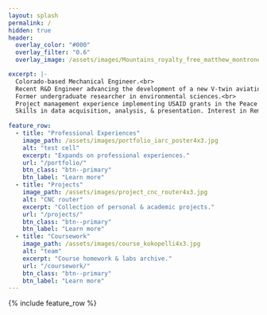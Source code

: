 ```yaml
---
layout: splash
permalink: /
hidden: true
header:
  overlay_color: "#000"
  overlay_filter: "0.6"
  overlay_image: /assets/images/Mountains_royalty_free_matthew_montrone.jpg

excerpt: |-
  Colorado-based Mechanical Engineer.<br>
  Recent R&D Engineer advancing the development of a new V-twin aviation engine.<br>
  Former undergraduate researcher in environmental sciences.<br>
  Project management experience implementing USAID grants in the Peace Corps.<br>
  Skills in data acquisition, analysis, & presentation. Interest in Remote Sensing Applications.<br>
  
feature_row:
  - title: "Professional Experiences"
    image_path: /assets/images/portfolio_iarc_poster4x3.jpg
    alt: "test cell"
    excerpt: "Expands on professional experiences."
    url: "/portfolio/"
    btn_class: "btn--primary"
    btn_label: "Learn more"
  - title: "Projects"
    image_path: /assets/images/project_cnc_router4x3.jpg
    alt: "CNC router"
    excerpt: "Collection of personal & academic projects."
    url: "/projects/"
    btn_class: "btn--primary"
    btn_label: "Learn more"   
  - title: "Coursework"
    image_path: /assets/images/course_kokopelli4x3.jpg
    alt: "team"
    excerpt: "Course homework & labs archive."
    url: "/coursework/"
    btn_class: "btn--primary"
    btn_label: "Learn more"   
---
```


{% include feature_row %}

